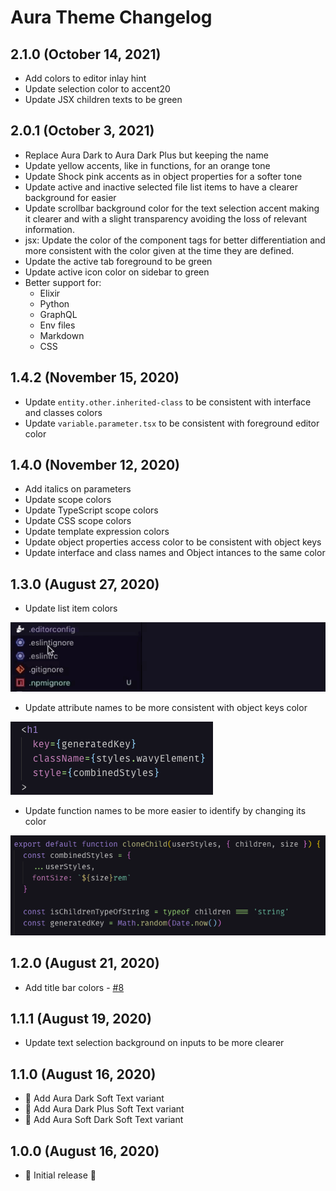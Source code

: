 # Aura Theme Changelog

## 2.1.0 (October 14, 2021)
- Add colors to editor inlay hint
- Update selection color to accent20
- Update JSX children texts to be green

## 2.0.1 (October 3, 2021)
- Replace Aura Dark to Aura Dark Plus but keeping the name
- Update yellow accents, like in functions, for an orange tone
- Update Shock pink accents as in object properties for a softer tone
- Update active and inactive selected file list items to have a clearer background for easier 
- Update scrollbar background color for the text selection accent making it clearer and with a slight transparency avoiding the loss of relevant information.
- jsx: Update the color of the component tags for better differentiation and more consistent with the color given at the time they are defined.
- Update the active tab foreground to be green
- Update active icon color on sidebar to green
- Better support for:
    - Elixir
    - Python
    - GraphQL
    - Env files
    - Markdown
    - CSS

## 1.4.2 (November 15, 2020)
- Update `entity.other.inherited-class` to be consistent with interface and classes colors
- Update `variable.parameter.tsx` to be consistent with foreground editor color

## 1.4.0 (November 12, 2020)
- Add italics on parameters
- Update scope colors
- Update TypeScript scope colors
- Update CSS scope colors
- Update template expression colors
- Update object properties access color to be consistent with object keys
- Update interface and class names and Object intances to the same color

## 1.3.0 (August 27, 2020)
- Update list item colors

![image](https://github.com/daltonmenezes/assets/blob/master/images/aura-theme/changelogs/v1.3.0/list-selection.gif?raw=true)

- Update attribute names to be more consistent with object keys color

![image](https://github.com/daltonmenezes/assets/blob/master/images/aura-theme/changelogs/v1.3.0/attribute-names.png?raw=true)

- Update function names to be more easier to identify by changing its color

![image](https://github.com/daltonmenezes/assets/blob/master/images/aura-theme/changelogs/v1.3.0/function-names.png?raw=true)

## 1.2.0 (August 21, 2020)
- Add title bar colors - [#8](https://github.com/daltonmenezes/aura-theme/issues/8)

## 1.1.1 (August 19, 2020)
- Update text selection background on inputs to be more clearer

## 1.1.0 (August 16, 2020)

- 🎉 Add Aura Dark Soft Text variant
- 🎉 Add Aura Dark Plus Soft Text variant
- 🎉 Add Aura Soft Dark Soft Text variant

## 1.0.0 (August 16, 2020)

- 🎉 Initial release 🎉